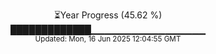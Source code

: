<p align="center">
⏳Year Progress (45.62 %)<br>
█████████████▁▁▁▁▁▁▁▁▁▁▁▁▁▁▁▁▁ <br>
<sub>Updated: Mon, 16 Jun 2025 12:04:55 GMT</sub>
</p>

